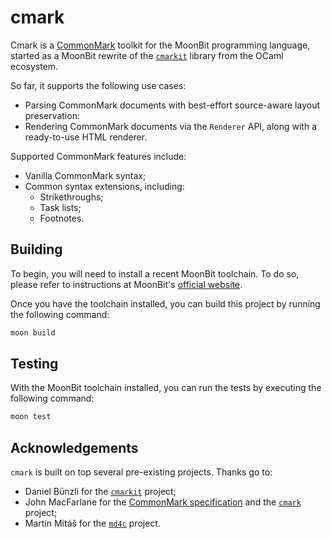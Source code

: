# cmark

Cmark is a [CommonMark][CommonMark specification] toolkit for the MoonBit programming language,
started as a MoonBit rewrite of the [`cmarkit`] library from the OCaml ecosystem.

So far, it supports the following use cases:

- Parsing CommonMark documents with best-effort source-aware layout preservation:
- Rendering CommonMark documents via the `Renderer` API, along with a ready-to-use HTML renderer.

Supported CommonMark features include:

- Vanilla CommonMark syntax;
- Common syntax extensions, including:
  - Strikethroughs;
  - Task lists;
  - Footnotes.

## Building

To begin, you will need to install a recent MoonBit toolchain.
To do so, please refer to instructions at MoonBit's
[official website](https://www.moonbitlang.com/download).

Once you have the toolchain installed, you can build this project by running the following command:

```sh
moon build
```

## Testing

With the MoonBit toolchain installed, you can run the tests by executing the following command:

```sh
moon test
```

## Acknowledgements

`cmark` is built on top several pre-existing projects. Thanks go to:

- Daniel Bünzli for the [`cmarkit`] project;
- John MacFarlane for the [CommonMark specification] and the [`cmark`] project;
- Martin Mitáš for the [`md4c`] project.

[CommonMark specification]: https://spec.commonmark.org/
[`cmark`]: https://github.com/commonmark/cmark
[`cmarkit`]: https://github.com/dbuenzli/cmarkit
[`md4c`]: https://github.com/mity/md4c

